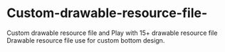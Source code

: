 # Custom-drawable-resource-file-
Custom drawable resource file and Play with 15+ drawable resource file 
Drawable resource file use for custom bottom design.
